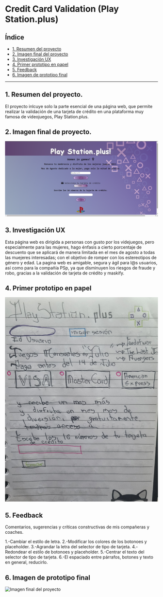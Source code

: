 # Credit Card Validation (Play Station.plus)

## Índice


* [1. Resumen del proyecto](#1-resumen-del-proyecto)
* [2. Imagen final del proyecto](#2-imagen-final-del-proyecto)
* [3. Investigación UX](#3-investigación-UX)
* [4. Primer prototipo en papel](#4-prototipo-en-papel)
* [5. Feedback](#5-feedback)
* [6. Imagen de prototipo final](#6-imagen-de-prototipo-final)

***

## 1. Resumen del proyecto.

El proyecto inlcuye solo la parte esencial de una página web, que permite realizar la validación de una tarjeta de crédito en una plataforma muy famosa de videojuegos, Play Station.plus.

## 2. Imagen final de proyecto.

![Imagen final del proyecto](https://github.com/Janeth2nd/Janeth.github.io/blob/main/img/imgfinalpsp.png)

## 3. Investigación UX

Esta página web es dirigida a personas con gusto por los videjuegos, pero especialmente para las mujeres, hago énfasis a cierto porcentaje de descuento que se aplicará de manera limitada en el mes de agosto a todas las muejeres interesadas; con el objetivo de romper con los estereotipos de género y edad. La pagina web es amigable, segura y ágil para l@s usuarios, así como para la compañía PSp, ya que disminuyen los riesgos de fraude y robo, gracias a la validación de tarjeta de crédito y maskify.

## 4. Primer prototipo en papel

![Imagen final del proyecto](https://github.com/Janeth2nd/Janeth.github.io/blob/main/img/1erprotopapel.jpg)

## 5. Feedback

Comentarios, sugerencias y críticas constructivas de mis compañeras y coaches.

1.-Cambiar el estilo de letra. 
2.-Modificar los colores de los botonoes y placeholder.
3.-Agrandar la letra del selector de tipo de tarjeta.
4.-Redondear el estilo de botonoes y placeholder.
5.-Centrar el texto del selector de tipo de tarjeta.
6.-El espaciado entre párrafos, botones y texto en general, reducirlo.

## 6. Imagen de prototipo final

![Imagen final del proyecto](CDMX013-CARD-VALIDATION/img/protofinal.png)
